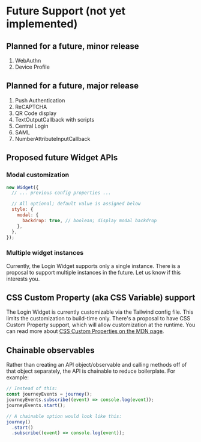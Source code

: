 <script>
  import Image from '../../image.svelte';

  export let data;
</script>

# Future Support (not yet implemented)

## Planned for a future, minor release

1. WebAuthn
2. Device Profile

## Planned for a future, major release

1. Push Authentication
2. ReCAPTCHA
3. QR Code display
4. TextOutputCallback with scripts
5. Central Login
6. SAML
7. NumberAttributeInputCallback

## Proposed future Widget APIs

### Modal customization

```js
new Widget({
  // ... previous config properties ...

  // All optional; default value is assigned below
  style: {
    modal: {
      backdrop: true, // boolean; display modal backdrop
    },
  },
});
```

### Multiple widget instances

Currently, the Login Widget supports only a single instance. There is a proposal to support multiple instances in the future. Let us know if this interests you.

## CSS Custom Property (aka CSS Variable) support

The Login Widget is currently customizable via the Tailwind config file. This limits the customization to build-time only. There's a proposal to have CSS Custom Property support, which will allow customization at the runtime. You can read more about [CSS Custom Properties on the MDN page](https://developer.mozilla.org/en-US/docs/Web/CSS/Using_CSS_custom_properties).

## Chainable observables

Rather than creating an API object/observable and calling methods off of that object separately, the API is chainable to reduce boilerplate. For example:

```js
// Instead of this:
const journeyEvents = journey();
journeyEvents.subscribe((event) => console.log(event));
journeyEvents.start();

// A chainable option would look like this:
journey()
  .start()
  .subscribe((event) => console.log(event));
```
